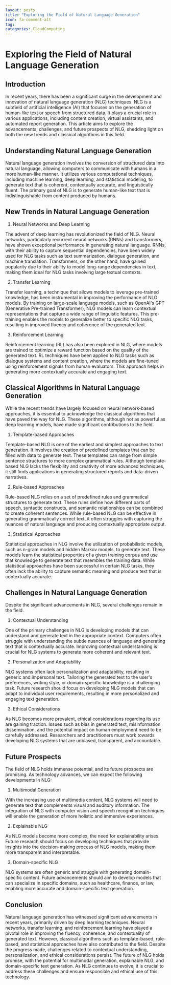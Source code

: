 ```yaml
---
layout: posts
title: "Exploring the Field of Natural Language Generation"
icon: fa-comment-alt
tag:      
categories: CloudComputing
---
```



# Exploring the Field of Natural Language Generation

## Introduction

In recent years, there has been a significant surge in the development and innovation of natural language generation (NLG) techniques. NLG is a subfield of artificial intelligence (AI) that focuses on the generation of human-like text or speech from structured data. It plays a crucial role in various applications, including content creation, virtual assistants, and automated report generation. This article aims to explore the advancements, challenges, and future prospects of NLG, shedding light on both the new trends and classical algorithms in this field.

## Understanding Natural Language Generation

Natural language generation involves the conversion of structured data into natural language, allowing computers to communicate with humans in a more human-like manner. It utilizes various computational techniques, including machine learning, deep learning, and statistical modeling, to generate text that is coherent, contextually accurate, and linguistically fluent. The primary goal of NLG is to generate human-like text that is indistinguishable from content produced by humans.

## New Trends in Natural Language Generation

1. Neural Networks and Deep Learning

The advent of deep learning has revolutionized the field of NLG. Neural networks, particularly recurrent neural networks (RNNs) and transformers, have shown exceptional performance in generating natural language. RNNs, with their ability to capture sequential dependencies, have been widely used for NLG tasks such as text summarization, dialogue generation, and machine translation. Transformers, on the other hand, have gained popularity due to their ability to model long-range dependencies in text, making them ideal for NLG tasks involving large textual contexts.

2. Transfer Learning

Transfer learning, a technique that allows models to leverage pre-trained knowledge, has been instrumental in improving the performance of NLG models. By training on large-scale language models, such as OpenAI's GPT (Generative Pre-trained Transformer), NLG models can learn contextual representations that capture a wide range of linguistic features. This pre-training enables the models to generalize better to specific NLG tasks, resulting in improved fluency and coherence of the generated text.

3. Reinforcement Learning

Reinforcement learning (RL) has also been explored in NLG, where models are trained to optimize a reward function based on the quality of the generated text. RL techniques have been applied to NLG tasks such as dialogue systems and content creation, where the models are fine-tuned using reinforcement signals from human evaluators. This approach helps in generating more contextually accurate and engaging text.

## Classical Algorithms in Natural Language Generation

While the recent trends have largely focused on neural network-based approaches, it is essential to acknowledge the classical algorithms that have paved the way for NLG. These algorithms, although not as powerful as deep learning models, have made significant contributions to the field.

1. Template-based Approaches

Template-based NLG is one of the earliest and simplest approaches to text generation. It involves the creation of predefined templates that can be filled with data to generate text. These templates can range from simple sentence structures to more complex grammatical rules. Although template-based NLG lacks the flexibility and creativity of more advanced techniques, it still finds applications in generating structured reports and data-driven narratives.

2. Rule-based Approaches

Rule-based NLG relies on a set of predefined rules and grammatical structures to generate text. These rules define how different parts of speech, syntactic constructs, and semantic relationships can be combined to create coherent sentences. While rule-based NLG can be effective in generating grammatically correct text, it often struggles with capturing the nuances of natural language and producing contextually appropriate output.

3. Statistical Approaches

Statistical approaches in NLG involve the utilization of probabilistic models, such as n-gram models and hidden Markov models, to generate text. These models learn the statistical properties of a given training corpus and use that knowledge to generate text that resembles the training data. While statistical approaches have been successful in certain NLG tasks, they often lack the ability to capture semantic meaning and produce text that is contextually accurate.

## Challenges in Natural Language Generation

Despite the significant advancements in NLG, several challenges remain in the field.

1. Contextual Understanding

One of the primary challenges in NLG is developing models that can understand and generate text in the appropriate context. Computers often struggle with understanding the subtle nuances of language and generating text that is contextually accurate. Improving contextual understanding is crucial for NLG systems to generate more coherent and relevant text.

2. Personalization and Adaptability

NLG systems often lack personalization and adaptability, resulting in generic and impersonal text. Tailoring the generated text to the user's preferences, writing style, or domain-specific knowledge is a challenging task. Future research should focus on developing NLG models that can adapt to individual user requirements, resulting in more personalized and engaging text generation.

3. Ethical Considerations

As NLG becomes more prevalent, ethical considerations regarding its use are gaining traction. Issues such as bias in generated text, misinformation dissemination, and the potential impact on human employment need to be carefully addressed. Researchers and practitioners must work towards developing NLG systems that are unbiased, transparent, and accountable.

## Future Prospects

The field of NLG holds immense potential, and its future prospects are promising. As technology advances, we can expect the following developments in NLG:

1. Multimodal Generation

With the increasing use of multimedia content, NLG systems will need to generate text that complements visual and auditory information. The integration of NLG with computer vision and speech recognition techniques will enable the generation of more holistic and immersive experiences.

2. Explainable NLG

As NLG models become more complex, the need for explainability arises. Future research should focus on developing techniques that provide insights into the decision-making process of NLG models, making them more transparent and interpretable.

3. Domain-specific NLG

NLG systems are often generic and struggle with generating domain-specific content. Future advancements should aim to develop models that can specialize in specific domains, such as healthcare, finance, or law, enabling more accurate and domain-specific text generation.

## Conclusion

Natural language generation has witnessed significant advancements in recent years, primarily driven by deep learning techniques. Neural networks, transfer learning, and reinforcement learning have played a pivotal role in improving the fluency, coherence, and contextuality of generated text. However, classical algorithms such as template-based, rule-based, and statistical approaches have also contributed to the field. Despite the progress made, challenges related to contextual understanding, personalization, and ethical considerations persist. The future of NLG holds promise, with the potential for multimodal generation, explainable NLG, and domain-specific text generation. As NLG continues to evolve, it is crucial to address these challenges and ensure responsible and ethical use of this technology.